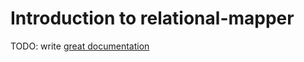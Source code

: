 # Introduction to relational-mapper

TODO: write [great documentation](http://jacobian.org/writing/what-to-write/)
